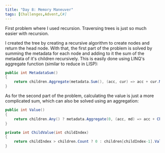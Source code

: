 ```yaml
---
title: "Day 8: Memory Maneuver"
tags: [Challenges,Advent,C#]
---
```

First problem where I used recursion. Traversing trees is just so much easier with recursion.

<!-- truncate -->

I created the tree by creating a recursive algorithm to create nodes and return the head node. With that, the first part of the problem is solved by summing the metadata for each node and adding to it the sum of the metadata of it's children recursively. This is easily done using LINQ's aggregate function (similar to reduce in LISP):

```C#
public int MetadataSum()
{
    return children.Aggregate(metadata.Sum(), (acc, cur) => acc + cur.MetadataSum());
}
```
As for the second part of the problem, calculating the value is just a more complicated sum, which can also be solved using an aggregation:

```C#
public int Value()
{
    return children.Any() ? metadata.Aggregate(0, (acc, md) => acc + ChildValue(md)) : metadata.Sum();
}

private int ChildValue(int childIndex)
{
    return childIndex > children.Count ? 0 : children[childIndex-1].Value();
}
```

